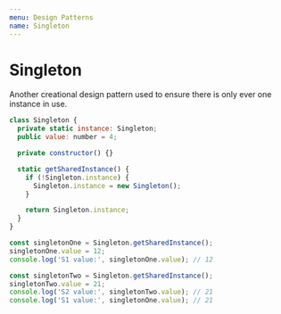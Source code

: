```yaml
---
menu: Design Patterns
name: Singleton
---
```


# Singleton

Another creational design pattern used to ensure there is only ever one instance in use.

```javascript
class Singleton {
  private static instance: Singleton;
  public value: number = 4;

  private constructor() {}

  static getSharedInstance() {
    if (!Singleton.instance) {
      Singleton.instance = new Singleton();
    }

    return Singleton.instance;
  }
}

const singletonOne = Singleton.getSharedInstance();
singletonOne.value = 12;
console.log('S1 value:', singletonOne.value); // 12

const singletonTwo = Singleton.getSharedInstance();
singletonTwo.value = 21;
console.log('S2 value:', singletonTwo.value); // 21
console.log('S1 value:', singletonOne.value); // 21
```
